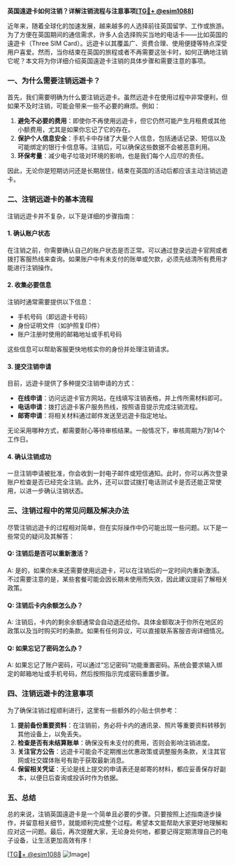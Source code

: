 **英国遠遊卡如何注销？详解注销流程与注意事项[[TG💪+ @esim1088](https://t.me/s/esim1088)]**

近年来，随着全球化的加速发展，越来越多的人选择前往英国留学、工作或旅游。为了方便在英国期间的通信需求，许多人会选择购买当地的电话卡——比如英国的遠遊卡（Three SIM Card）。远遊卡以其覆盖广、资费合理、使用便捷等特点深受用户喜爱。然而，当你结束在英国的旅程或者不再需要这张卡时，如何正确地注销它呢？本文将为你详细介绍英国遠遊卡注销的具体步骤和需要注意的事项。

### 一、为什么需要注销远遊卡？

首先，我们需要明确为什么要注销远遊卡。虽然远遊卡在使用过程中非常便利，但如果不及时注销，可能会带来一些不必要的麻烦。例如：

1. **避免不必要的费用**：即使你不再使用远遊卡，但它仍然可能产生月租费或其他小额费用，尤其是如果你忘记了它的存在。
2. **保护个人信息安全**：手机卡中存储了大量个人信息，包括通话记录、短信以及可能绑定的银行卡信息等。注销后，可以确保这些数据不会被恶意利用。
3. **环保考量**：减少电子垃圾对环境的影响，也是我们每个人应尽的责任。

因此，无论你是短期访问还是长期居住，结束在英国的活动后都应该主动注销远遊卡。

### 二、注销远遊卡的基本流程

注销远遊卡并不复杂，以下是详细的步骤指南：

#### 1. 确认账户状态
在注销之前，你需要确认自己的账户状态是否正常。可以通过登录远遊卡官网或者拨打客服热线来查询。如果账户中有未支付的账单或欠款，必须先结清所有费用才能进行注销操作。

#### 2. 收集必要信息
注销时通常需要提供以下信息：
- 手机号码（即远遊卡号码）
- 身份证明文件（如护照复印件）
- 账户注册时使用的邮箱地址或手机号码

这些信息可以帮助客服更快地核实你的身份并处理注销请求。

#### 3. 提交注销申请
目前，远遊卡提供了多种提交注销申请的方式：
- **在线申请**：访问远遊卡官方网站，在线填写注销表格，并上传所需材料即可。
- **电话申请**：拨打远遊卡客户服务热线，按照语音提示完成注销流程。
- **邮寄申请**：将相关材料通过邮件发送至远遊卡指定地址。

无论采用哪种方式，都需要耐心等待审核结果。一般情况下，审核周期为7到14个工作日。

#### 4. 确认注销成功
一旦注销申请被批准，你会收到一封电子邮件或短信通知。此时，你可以再次登录账户检查是否已经完全注销。此外，还可以尝试拨打电话测试卡是否还能正常使用，以进一步确认注销状态。

### 三、注销过程中的常见问题及解决办法

尽管注销远遊卡的过程相对简单，但在实际操作中仍可能出现一些问题。以下是一些常见的疑问及其解答：

#### Q: 注销后是否可以重新激活？
A: 是的，如果你未来还需要使用远遊卡，可以在注销后的一定时间内重新激活。不过需要注意的是，某些套餐可能会因长期未使用而失效，因此建议提前了解相关政策。

#### Q: 注销后卡内余额怎么办？
A: 注销后，卡内的剩余余额通常会自动退还给你。具体金额取决于你所在地区的政策以及当时购买时的条款。如果有任何异议，可以直接联系客服咨询详细情况。

#### Q: 如果忘记了密码怎么办？
A: 如果忘记了账户密码，可以通过“忘记密码”功能重置密码。系统会要求输入绑定的邮箱地址或手机号码，然后按照指示完成密码重置步骤。

### 四、注销远遊卡的注意事项

为了确保注销过程顺利进行，这里有一些额外的小贴士供参考：

1. **提前备份重要资料**：在注销前，务必将卡内的通讯录、照片等重要资料转移到其他设备上，以免丢失。
2. **检查是否有未结算账单**：确保没有未支付的费用，否则会影响注销进度。
3. **关注官方公告**：远遊卡可能会不定期推出优惠政策或调整服务条款，关注其官网或社交媒体账号有助于获取最新消息。
4. **保留相关凭证**：无论是线上提交的申请表还是邮寄的材料，都应妥善保存好副本，以便日后查询或投诉时作为依据。

### 五、总结

总的来说，注销英国遠遊卡是一个简单且必要的步骤。只要按照上述指南逐步操作，并留意相关细节，就能顺利完成整个过程。希望本文能帮助大家更好地理解和应对这一问题。最后，再次提醒大家，无论身处何地，都要记得定期清理自己的电子设备，让生活更加高效有序！

[[TG💪+ @esim1088](https://t.me/s/esim1088) ![Image](https://i.postimg.cc/4NQfJmqS/Snipaste-2025-05-13-00-14-12.png)]